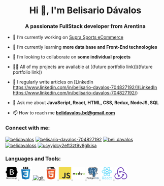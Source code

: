 <h1 align="center">Hi 👋, I'm Belisario Dávalos</h1>
<h3 align="center">A passionate FullStack developer from Arentina</h3>

- 🔭 I’m currently working on [Supra Sports eCommerce](https://lnkd.in/dNnCEFZV)

- 🌱 I’m currently learning **more data base and Front-End technologies**

- 👯 I’m looking to collaborate on **some individual projects**

- 👨‍💻 All of my projects are available at [(future portfolio link)]((future portfolio link))

- 📝 I regularly write articles on [LinkedIn https://www.linkedin.com/in/belisario-davalos-704827192/](LinkedIn https://www.linkedin.com/in/belisario-davalos-704827192/)

- 💬 Ask me about **JavaScript, React, HTML, CSS, Redux, NodeJS, SQL**

- 📫 How to reach me **belidavalos.bd@gmail.com**

<h3 align="left">Connect with me:</h3>
<p align="left">
<a href="https://twitter.com/belidavalos" target="blank"><img align="center" src="https://raw.githubusercontent.com/rahuldkjain/github-profile-readme-generator/master/src/images/icons/Social/twitter.svg" alt="belidavalos" height="30" width="40" /></a>
<a href="https://linkedin.com/in/belisario-davalos-704827192" target="blank"><img align="center" src="https://raw.githubusercontent.com/rahuldkjain/github-profile-readme-generator/master/src/images/icons/Social/linked-in-alt.svg" alt="belisario-davalos-704827192" height="30" width="40" /></a>
<a href="https://fb.com/beli.davalos" target="blank"><img align="center" src="https://raw.githubusercontent.com/rahuldkjain/github-profile-readme-generator/master/src/images/icons/Social/facebook.svg" alt="beli.davalos" height="30" width="40" /></a>
<a href="https://instagram.com/belidavaloss" target="blank"><img align="center" src="https://raw.githubusercontent.com/rahuldkjain/github-profile-readme-generator/master/src/images/icons/Social/instagram.svg" alt="belidavaloss" height="30" width="40" /></a>
<a href="https://www.youtube.com/channel/UCYYJdcy2eft3ZT9V8glKIsA" target="blank"><img align="center" src="https://raw.githubusercontent.com/rahuldkjain/github-profile-readme-generator/master/src/images/icons/Social/youtube.svg" alt="ucyyjdcy2eft3zt9v8glkisa" height="30" width="40" /></a>
</p>

<h3 align="left">Languages and Tools:</h3>
<p align="left"> <a href="https://getbootstrap.com" target="_blank" rel="noreferrer"> <img src="https://raw.githubusercontent.com/devicons/devicon/master/icons/bootstrap/bootstrap-plain-wordmark.svg" alt="bootstrap" width="40" height="40"/> </a> <a href="https://www.w3schools.com/css/" target="_blank" rel="noreferrer"> <img src="https://raw.githubusercontent.com/devicons/devicon/master/icons/css3/css3-original-wordmark.svg" alt="css3" width="40" height="40"/> </a> <a href="https://git-scm.com/" target="_blank" rel="noreferrer"> <img src="https://www.vectorlogo.zone/logos/git-scm/git-scm-icon.svg" alt="git" width="40" height="40"/> </a> <a href="https://www.w3.org/html/" target="_blank" rel="noreferrer"> <img src="https://raw.githubusercontent.com/devicons/devicon/master/icons/html5/html5-original-wordmark.svg" alt="html5" width="40" height="40"/> </a> <a href="https://developer.mozilla.org/en-US/docs/Web/JavaScript" target="_blank" rel="noreferrer"> <img src="https://raw.githubusercontent.com/devicons/devicon/master/icons/javascript/javascript-original.svg" alt="javascript" width="40" height="40"/> </a> <a href="https://nodejs.org" target="_blank" rel="noreferrer"> <img src="https://raw.githubusercontent.com/devicons/devicon/master/icons/nodejs/nodejs-original-wordmark.svg" alt="nodejs" width="40" height="40"/> </a> <a href="https://www.postgresql.org" target="_blank" rel="noreferrer"> <img src="https://raw.githubusercontent.com/devicons/devicon/master/icons/postgresql/postgresql-original-wordmark.svg" alt="postgresql" width="40" height="40"/> </a> <a href="https://reactjs.org/" target="_blank" rel="noreferrer"> <img src="https://raw.githubusercontent.com/devicons/devicon/master/icons/react/react-original-wordmark.svg" alt="react" width="40" height="40"/> </a> <a href="https://redux.js.org" target="_blank" rel="noreferrer"> <img src="https://raw.githubusercontent.com/devicons/devicon/master/icons/redux/redux-original.svg" alt="redux" width="40" height="40"/> </a> </p>
